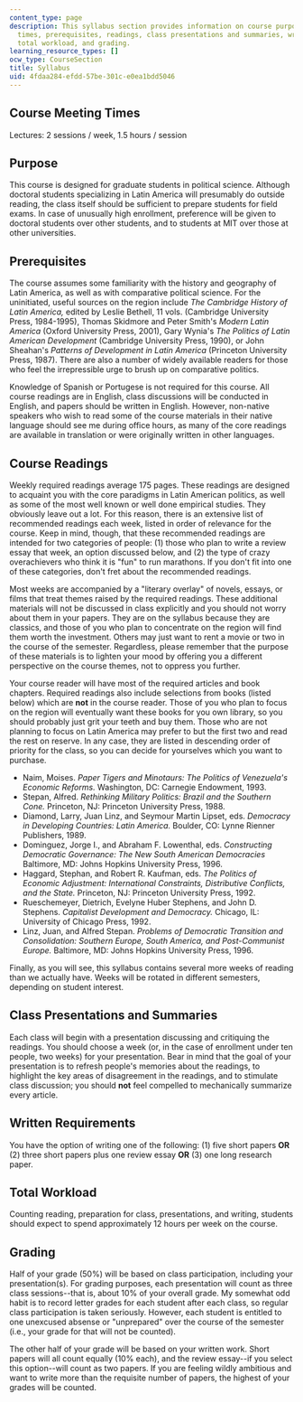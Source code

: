 ```yaml
---
content_type: page
description: This syllabus section provides information on course purpose, meeting
  times, prerequisites, readings, class presentations and summaries, written requirements,
  total workload, and grading.
learning_resource_types: []
ocw_type: CourseSection
title: Syllabus
uid: 4fdaa284-efdd-57be-301c-e0ea1bdd5046
---
```


Course Meeting Times
--------------------

Lectures: 2 sessions / week, 1.5 hours / session

Purpose
-------

This course is designed for graduate students in political science. Although doctoral students specializing in Latin America will presumably do outside reading, the class itself should be sufficient to prepare students for field exams. In case of unusually high enrollment, preference will be given to doctoral students over other students, and to students at MIT over those at other universities.

Prerequisites
-------------

The course assumes some familiarity with the history and geography of Latin America, as well as with comparative political science. For the uninitiated, useful sources on the region include _The Cambridge History of Latin America,_ edited by Leslie Bethell, 11 vols. (Cambridge University Press, 1984-1995), Thomas Skidmore and Peter Smith's _Modern Latin America_ (Oxford University Press, 2001), Gary Wynia's _The Politics of Latin American Development_ (Cambridge University Press, 1990), or John Sheahan's _Patterns of Development in Latin America_ (Princeton University Press, 1987). There are also a number of widely available readers for those who feel the irrepressible urge to brush up on comparative politics.

Knowledge of Spanish or Portugese is not required for this course. All course readings are in English, class discussions will be conducted in English, and papers should be written in English. However, non-native speakers who wish to read some of the course materials in their native language should see me during office hours, as many of the core readings are available in translation or were originally written in other languages.

Course Readings
---------------

Weekly required readings average 175 pages. These readings are designed to acquaint you with the core paradigms in Latin American politics, as well as some of the most well known or well done empirical studies. They obviously leave out a lot. For this reason, there is an extensive list of recommended readings each week, listed in order of relevance for the course. Keep in mind, though, that these recommended readings are intended for two categories of people: (1) those who plan to write a review essay that week, an option discussed below, and (2) the type of crazy overachievers who think it is "fun" to run marathons. If you don't fit into one of these categories, don't fret about the recommended readings.

Most weeks are accompanied by a "literary overlay" of novels, essays, or films that treat themes raised by the required readings. These additional materials will not be discussed in class explicitly and you should not worry about them in your papers. They are on the syllabus because they are classics, and those of you who plan to concentrate on the region will find them worth the investment. Others may just want to rent a movie or two in the course of the semester. Regardless, please remember that the purpose of these materials is to lighten your mood by offering you a different perspective on the course themes, not to oppress you further.

Your course reader will have most of the required articles and book chapters. Required readings also include selections from books (listed below) which are **not** in the course reader. Those of you who plan to focus on the region will eventually want these books for you own library, so you should probably just grit your teeth and buy them. Those who are not planning to focus on Latin America may prefer to but the first two and read the rest on reserve. In any case, they are listed in descending order of priority for the class, so you can decide for yourselves which you want to purchase.

*   Naim, Moises. _Paper Tigers and Minotaurs: The Politics of Venezuela's Economic Reforms._ Washington, DC: Carnegie Endowment, 1993.
*   Stepan, Alfred. _Rethinking Military Politics: Brazil and the Southern Cone._ Princeton, NJ: Princeton University Press, 1988.
*   Diamond, Larry, Juan Linz, and Seymour Martin Lipset, eds. _Democracy in Developing Countries: Latin America._ Boulder, CO: Lynne Rienner Publishers, 1989.
*   Dominguez, Jorge I., and Abraham F. Lowenthal, eds. _Constructing Democratic Governance: The New South American Democracies_ Baltimore, MD: Johns Hopkins University Press, 1996.
*   Haggard, Stephan, and Robert R. Kaufman, eds. _The Politics of Economic Adjustment: International Constraints, Distributive Conflicts, and the State._ Princeton, NJ: Princeton University Press, 1992.
*   Rueschemeyer, Dietrich, Evelyne Huber Stephens, and John D. Stephens. _Capitalist Development and Democracy._ Chicago, IL: University of Chicago Press, 1992.
*   Linz, Juan, and Alfred Stepan. _Problems of Democratic Transition and Consolidation: Southern Europe, South America, and Post-Communist Europe._ Baltimore, MD: Johns Hopkins University Press, 1996.

Finally, as you will see, this syllabus contains several more weeks of reading than we actually have. Weeks will be rotated in different semesters, depending on student interest.

Class Presentations and Summaries
---------------------------------

Each class will begin with a presentation discussing and critiquing the readings. You should choose a week (or, in the case of enrollment under ten people, two weeks) for your presentation. Bear in mind that the goal of your presentation is to refresh people's memories about the readings, to highlight the key areas of disagreement in the readings, and to stimulate class discussion; you should **not** feel compelled to mechanically summarize every article.

Written Requirements
--------------------

You have the option of writing one of the following: (1) five short papers **OR** (2) three short papers plus one review essay **OR** (3) one long research paper.

Total Workload
--------------

Counting reading, preparation for class, presentations, and writing, students should expect to spend approximately 12 hours per week on the course.

Grading
-------

Half of your grade (50%) will be based on class participation, including your presentation(s). For grading purposes, each presentation will count as three class sessions--that is, about 10% of your overall grade. My somewhat odd habit is to record letter grades for each student after each class, so regular class participation is taken seriously. However, each student is entitled to one unexcused absense or "unprepared" over the course of the semester (i.e., your grade for that will not be counted).

The other half of your grade will be based on your written work. Short papers will all count equally (10% each), and the review essay--if you select this option--will count as two papers. If you are feeling wildly ambitious and want to write more than the requisite number of papers, the highest of your grades will be counted.
